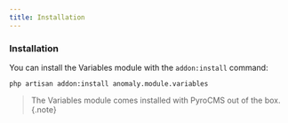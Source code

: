 ```yaml
---
title: Installation
---
```


### Installation

You can install the Variables module with the `addon:install` command:

    php artisan addon:install anomaly.module.variables

> The Variables module comes installed with PyroCMS out of the box. {.note}
